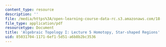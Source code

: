 ```yaml
---
content_type: resource
description: ''
file: /media/https%3A/open-learning-course-data-rc.s3.amazonaws.com/18-905-algebraic-topology-i-fall-2016/8503170411716ef15d51a6b8b2bc3536_MIT18_905F16_lec5.pdf
file_type: application/pdf
resourcetype: Document
title: 'Algebraic Topology I: Lecture 5 Homotopy, Star-shaped Regions'
uid: 85031704-1171-6ef1-5d51-a6b8b2bc3536
---
```

